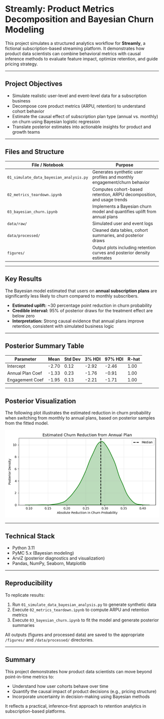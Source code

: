 # Streamly: Product Metrics Decomposition and Bayesian Churn Modeling

This project simulates a structured analytics workflow for **Streamly**, a fictional subscription-based streaming platform. It demonstrates how product data scientists can combine behavioral metrics with causal inference methods to evaluate feature impact, optimize retention, and guide pricing strategy.

---

## Project Objectives

- Simulate realistic user-level and event-level data for a subscription business
- Decompose core product metrics (ARPU, retention) to understand cohort behavior
- Estimate the causal effect of subscription plan type (annual vs. monthly) on churn using Bayesian logistic regression
- Translate posterior estimates into actionable insights for product and growth teams

---

## Files and Structure

| File / Notebook | Purpose |
|------------------|---------|
| `01_simulate_data_bayesian_analysis.py` | Generates synthetic user profiles and monthly engagement/churn behavior |
| `02_metrics_teardown.ipynb` | Computes cohort-based retention, ARPU decomposition, and usage trends |
| `03_bayesian_churn.ipynb` | Implements a Bayesian churn model and quantifies uplift from annual plans |
| `data/raw/` | Simulated user and event logs |
| `data/processed/` | Cleaned data tables, cohort summaries, and posterior draws |
| `figures/` | Output plots including retention curves and posterior density estimates |

---

## Key Results

The Bayesian model estimated that users on **annual subscription plans** are significantly less likely to churn compared to monthly subscribers.

- **Estimated uplift:** ~30 percentage point reduction in churn probability
- **Credible interval:** 95% of posterior draws for the treatment effect are below zero
- **Interpretation:** Strong causal evidence that annual plans improve retention, consistent with simulated business logic

---

## Posterior Summary Table

| Parameter       | Mean   | Std Dev | 3% HDI | 97% HDI | R-hat |
|------------------|--------|---------|--------|---------|--------|
| Intercept        | -2.70  | 0.12    | -2.92  | -2.46   | 1.00   |
| Annual Plan Coef | -1.33  | 0.23    | -1.76  | -0.91   | 1.00   |
| Engagement Coef  | -1.95  | 0.13    | -2.21  | -1.71   | 1.00   |

---

## Posterior Visualization

The following plot illustrates the estimated reduction in churn probability when switching from monthly to annual plans, based on posterior samples from the fitted model.

![Churn Posterior](figures/churn_reduction_density.png)

---

## Technical Stack

- Python 3.11
- PyMC 5.x (Bayesian modeling)
- ArviZ (posterior diagnostics and visualization)
- Pandas, NumPy, Seaborn, Matplotlib

---

## Reproducibility

To replicate results:

1. Run `01_simulate_data_bayesian_analysis.py` to generate synthetic data
2. Execute `02_metrics_teardown.ipynb` to compute ARPU and retention metrics
3. Execute `03_bayesian_churn.ipynb` to fit the model and generate posterior summaries

All outputs (figures and processed data) are saved to the appropriate `/figures/` and `/data/processed/` directories.

---

## Summary

This project demonstrates how product data scientists can move beyond point-in-time metrics to:
- Understand how user cohorts behave over time
- Quantify the causal impact of product decisions (e.g., pricing structure)
- Incorporate uncertainty in decision-making using Bayesian methods

It reflects a practical, inference-first approach to retention analytics in subscription-based platforms.
